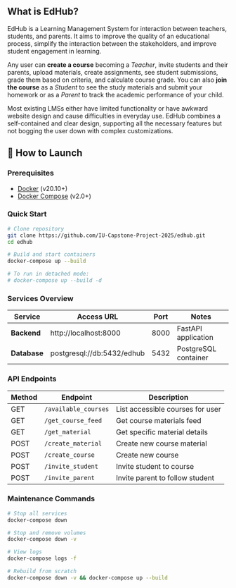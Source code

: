 ## What is EdHub?

EdHub is a Learning Management System for interaction between teachers, students, and parents. It aims to improve the quality of an educational process, simplify the interaction between the stakeholders, and improve student engagement in learning.

Any user can **create a course** becoming a *Teacher*, invite students and their parents, upload materials, create assignments, see student submissions, grade them based on criteria, and calculate course grade. You can also **join the course** as a *Student* to see the study materials and submit your homework or as a *Parent* to track the academic performance of your child.

Most existing LMSs either have limited functionality or have awkward website design and cause difficulties in everyday use. EdHub combines a self-contained and clear design, supporting all the necessary features but not bogging the user down with complex customizations.

## 🚀 How to Launch

### Prerequisites
- [Docker](https://docs.docker.com/get-docker/) (v20.10+)
- [Docker Compose](https://docs.docker.com/compose/install/) (v2.0+)

### Quick Start
```bash
# Clone repository
git clone https://github.com/IU-Capstone-Project-2025/edhub.git
cd edhub

# Build and start containers
docker-compose up --build

# To run in detached mode:
# docker-compose up --build -d
```

### Services Overview
| Service       | Access URL                     | Port  | Notes                     |
|---------------|--------------------------------|-------|---------------------------|
| **Backend**   | http://localhost:8000         | 8000  | FastAPI application       |
| **Database**  | postgresql://db:5432/edhub    | 5432  | PostgreSQL container      |

### API Endpoints
| Method | Endpoint           | Description                          |
|--------|--------------------|--------------------------------------|
| GET    | `/available_courses` | List accessible courses for user    |
| GET    | `/get_course_feed`   | Get course materials feed           |
| GET    | `/get_material`      | Get specific material details       |
| POST   | `/create_material`   | Create new course material          |
| POST   | `/create_course`     | Create new course                   |
| POST   | `/invite_student`    | Invite student to course            |
| POST   | `/invite_parent`     | Invite parent to follow student     |

### Maintenance Commands
```bash
# Stop all services
docker-compose down

# Stop and remove volumes
docker-compose down -v

# View logs
docker-compose logs -f

# Rebuild from scratch
docker-compose down -v && docker-compose up --build
```